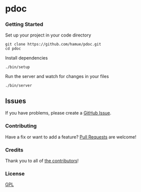 # pdoc

### Getting Started

Set up your project in your code directory
```
git clone https://github.com/hamue/pdoc.git
cd pdoc
```

Install dependencies
```
./bin/setup
```

Run the server and watch for changes in your files
```
./bin/server
```

## Issues

If you have problems, please create a
[GitHub Issue](https://github.com/hamue/pdoc/issues).

### Contributing

Have a fix or want to add a feature?
[Pull Requests](https://github.com/hamue/pdoc/pulls) are welcome!

### Credits

Thank you to all of [the contributors](https://github.com/hamue/pdoc/contributors)!

### License

[GPL](LICENSE.md)
